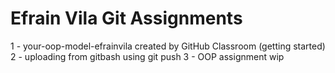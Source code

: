 # Efrain Vila Git Assignments

1 - your-oop-model-efrainvila created by GitHub Classroom (getting started)
2 - uploading from gitbash using git push
3 - OOP assignment wip
